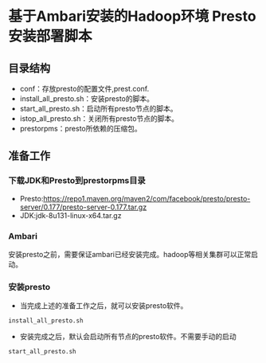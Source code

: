 # 基于Ambari安装的Hadoop环境 Presto安装部署脚本

## 目录结构

- conf：存放presto的配置文件,prest.conf.
- install_all_presto.sh：安装presto的脚本。
- start_all_presto.sh：启动所有presto节点的脚本。
- istop_all_presto.sh：关闭所有presto节点的脚本。
- prestorpms：presto所依赖的压缩包。

## 准备工作

### 下载JDK和Presto到prestorpms目录

- Presto:https://repo1.maven.org/maven2/com/facebook/presto/presto-server/0.177/presto-server-0.177.tar.gz
- JDK:jdk-8u131-linux-x64.tar.gz

### Ambari

安装presto之前，需要保证ambari已经安装完成。hadoop等相关集群可以正常启动。

### 安装presto
- 当完成上述的准备工作之后，就可以安装presto软件。
```commandline
install_all_presto.sh
```
- 安装完成之后，默认会启动所有节点的presto软件。不需要手动的启动
```commandline
start_all_presto.sh

```